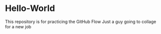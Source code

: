 # Hello-World
This repository is for practicing the GitHub Flow
Just a guy going to collage for a new job
